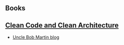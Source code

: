 ## Books
## [Clean Code  and Clean Architecture](../clean-code/README.md)
- [Uncle Bob Martin blog](http://cleancoder.com/products)


